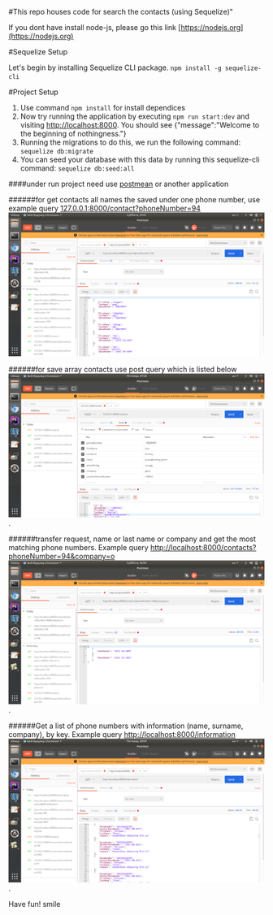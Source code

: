 #This repo houses code for search the contacts  (using Sequelize)"

If you dont have install  node-js, please go this link [https://nodejs.org](https://nodejs.org)

#Sequelize Setup

Let's begin by installing Sequelize CLI package. ```npm install -g sequelize-cli```

#Project Setup

1. Use command  ```npm install``` for install dependices
2. Now try running the application by executing ```npm run start:dev```
and visiting [http://localhost:8000](http://localhost:8000). 
You should see {"message":"Welcome to the beginning of nothingness."}
3. Running the migrations to do this, we run the following command:  ```sequelize db:migrate```
4. You can seed your database with this data by running this sequelize-cli command: ```sequelize db:seed:all```

####under run project need use [postmean](https://www.getpostman.com/apps) or another application


######for get contacts all names the saved under one phone number, use example query [127.0.0.1:8000/contact?phoneNumber=94](127.0.0.1:8000/contact?phoneNumber=94)
![alt text](screenshots/get.png?raw=true "get contacts all names")


######for save array contacts use post query which is listed below
![alt text](screenshots/post.png "save array contacts").


######transfer request, name or last name or company and get the most matching phone numbers. Example query [http://localhost:8000/contacts?phoneNumber=94&company=o](http://localhost:8000/contacts?phoneNumber=94&company=o)
![alt text](screenshots/query.png "save array contacts").


######Get a list of phone numbers with information (name, surname, company), by key. Example query [http://localhost:8000/information](http://localhost:8000/information)
![alt text](screenshots/phone.png "Get a list of phone numbers").






Have fun! smile